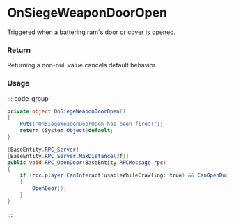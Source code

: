 <Badge type="danger" text="Carbon Compatible"/><Badge type="warning" text="Oxide Compatible"/>
# OnSiegeWeaponDoorOpen
Triggered when a battering ram's door or cover is opened.
### Return
Returning a non-null value cancels default behavior.

### Usage
::: code-group
```csharp [Example]
private object OnSiegeWeaponDoorOpen()
{
	Puts("OnSiegeWeaponDoorOpen has been fired!");
	return (System.Object)default;
}
```
```csharp [Source — Assembly-CSharp @ BatteringRam]
[BaseEntity.RPC_Server]
[BaseEntity.RPC_Server.MaxDistance(3f)]
public void RPC_OpenDoor(BaseEntity.RPCMessage rpc)
{
	if (rpc.player.CanInteract(usableWhileCrawling: true) && CanOpenDoor())
	{
		OpenDoor();
	}
}

```
:::
